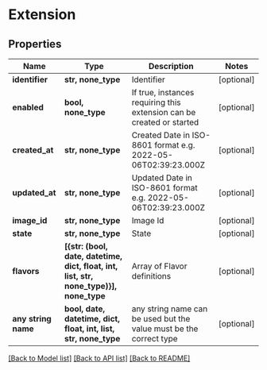 # Extension



## Properties
Name | Type | Description | Notes
------------ | ------------- | ------------- | -------------
**identifier** | **str, none_type** | Identifier | [optional] 
**enabled** | **bool, none_type** | If true, instances requiring this extension can be created or started | [optional] 
**created_at** | **str, none_type** | Created Date in ISO-8601 format e.g. 2022-05-06T02:39:23.000Z | [optional] 
**updated_at** | **str, none_type** | Updated Date in ISO-8601 format e.g. 2022-05-06T02:39:23.000Z | [optional] 
**image_id** | **str, none_type** | Image Id | [optional] 
**state** | **str, none_type** | State | [optional] 
**flavors** | **[{str: (bool, date, datetime, dict, float, int, list, str, none_type)}], none_type** | Array of Flavor definitions | [optional] 
**any string name** | **bool, date, datetime, dict, float, int, list, str, none_type** | any string name can be used but the value must be the correct type | [optional]

[[Back to Model list]](../README.md#documentation-for-models) [[Back to API list]](../README.md#documentation-for-api-endpoints) [[Back to README]](../README.md)


